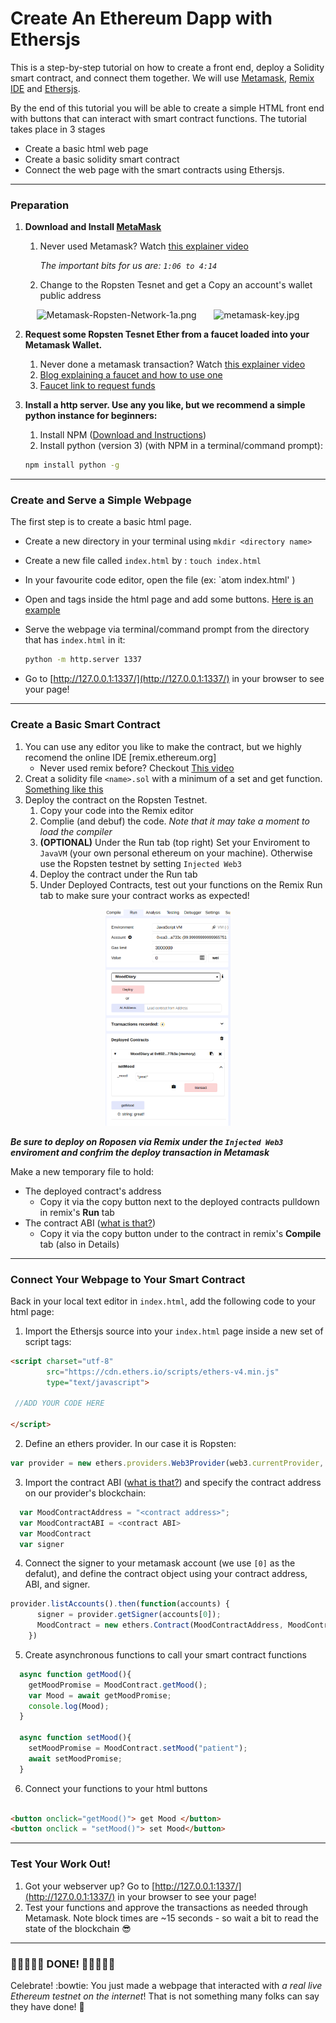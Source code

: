 # Create An Ethereum Dapp with Ethersjs

 This is a step-by-step tutorial on how to create a front end, deploy a Solidity smart contract, and connect them together.
 We will use [Metamask](https://metamask.io), [Remix IDE](https://remix.ethereum.org) and [Ethersjs](https://github.com/ethers-io/ethers.js/). 
 
 By the end of this tutorial you will be able to create a simple HTML front end with buttons that can interact with smart contract functions. The tutorial takes place in 3 stages
 
 - Create a basic html web page
 - Create a basic solidity smart contract
 - Connect the web page with the smart contracts using Ethersjs.  

---

### Preparation
 
1. **Download and Install [MetaMask](https://metamask.io)**
   1. Never used Metamask? Watch [this explainer video](https://youtu.be/wlm4QcA8c4Q?t=66)
   
       *The important bits for us are: `1:06 to 4:14`*
   2. Change to the Ropsten Tesnet and get a Copy an account's wallet public address   
   
<p align="middle">
<img src="https://btcgeek.com/wp-content/uploads/2018/11/Metamask-Ropsten-Network-1a.png" alt="Metamask-Ropsten-Network-1a.png" width="200">  &nbsp;&nbsp;&nbsp;&nbsp;&nbsp;  <img src="https://www.maketecheasier.com/assets/uploads/2018/03/metamask-key.jpg" alt="metamask-key.jpg" width="200">

</p>


2. **Request some Ropsten Tesnet Ether from a faucet loaded into your Metamask Wallet.**
     1. Never done a metamask transaction? Watch [this explainer video](https://youtu.be/wlm4QcA8c4Q?t=66)
     2. [Blog explaining a faucet and how to use one](https://blog.b9lab.com/when-we-first-built-our-faucet-we-deployed-it-on-the-morden-testnet-70bfbf4e317e)
     3. [Faucet link to request funds](https://ipfs.io/ipfs/QmVAwVKys271P5EQyEfVSxm7BJDKWt42A2gHvNmxLjZMps/)
     
     
3. **Install a http server. Use any you like, but we recommend a simple python instance for beginners:**
   1. Install NPM ([Download and Instructions](https://www.npmjs.com/)) 
   2. Install python (version 3) (with NPM in a terminal/command prompt): 
   
    ```bash
    npm install python -g
    ```
 
---

### Create and Serve a Simple Webpage

The first step is to create a basic html page.
  
 - Create a new directory in your terminal using `mkdir <directory name>`
 - Create a new file called `index.html` by : `touch index.html`
 - In your favourite code editor, open the file (ex: `atom index.html' )
 - Open <html> and <body> tags inside the html page and add some buttons. [Here is an example](index.html)
 
 - Serve the webpage via terminal/command prompt from the directory that has `index.html` in it: 
   ```bash
   python -m http.server 1337
   ```
 - Go to [http://127.0.0.1:1337/](http://127.0.0.1:1337/) in your browser to see your page!
 

---

### Create a Basic Smart Contract

1. You can use any editor you like to make the contract, but we highly recomend the online IDE [remix.ethereum.org]
   - Never used remix before? Checkout [This video](https://www.youtube.com/watch?v=pdJttvcAV1c)
2. Creat a solidity file `<name>.sol` with a minimum of a set and get function. [Something like this](mood.sol)
3. Deploy the contract on the Ropsten Testnet.
   1. Copy your code into the Remix editor
   2. Complie (and debuf) the code. _Note that it may take a moment to load the compiler_
   3. **(OPTIONAL)** Under the Run tab (top right) Set your Enviroment to `JavaVM` (your own personal ethereum on your machine). Otherwise use the Ropsten testnet by setting `Injected Web3`
   3. Deploy the contract under the Run tab
   4. Under Deployed Contracts, test out your functions on the Remix Run tab to make sure your contract works as expected!

<p align="middle">
<img src="remix_deploy_and_test.png" alt="remix_deploy_and_test.png" width="200">
</p>

***Be sure to deploy on Roposen via Remix under the `Injected Web3` enviroment and confrim the deploy transaction in Metamask***

Make a new temporary file to hold: 
   - The deployed contract's address
      - Copy it via the copy button next to the deployed contracts pulldown in remix's **Run** tab 
   - The contract ABI ([what is that?](https://solidity.readthedocs.io/en/develop/abi-spec.html)) 
      - Copy it via the copy button under to the contract in remix's **Compile** tab (also in Details) 

---

### Connect Your Webpage to Your Smart Contract

Back in your local text editor in `index.html`, add the following code to your html page:

1. Import the Ethersjs source into your `index.html` page inside a new set of script tags:

```html
<script charset="utf-8"
        src="https://cdn.ethers.io/scripts/ethers-v4.min.js"
        type="text/javascript">
 
 //ADD YOUR CODE HERE
 
</script>
```


2. Define an ethers provider. In our case it is Ropsten:

```javascript
var provider = new ethers.providers.Web3Provider(web3.currentProvider,'ropsten');
```

3. Import the contract ABI ([what is that?](https://solidity.readthedocs.io/en/develop/abi-spec.html)) and specify the contract address on our provider's blockchain:

```javascript
  var MoodContractAddress = "<contract address>";
  var MoodContractABI = <contract ABI>
  var MoodContract
  var signer
```

4. Connect the signer to your metamask account (we use `[0]` as the defalut), and define the contract object using your contract address, ABI, and signer.

```javascript
provider.listAccounts().then(function(accounts) {
      signer = provider.getSigner(accounts[0]);
      MoodContract = new ethers.Contract(MoodContractAddress, MoodContractABI, signer);
    })
```

5. Create asynchronous functions to call your smart contract functions

```javascript
  async function getMood(){
    getMoodPromise = MoodContract.getMood();
    var Mood = await getMoodPromise;
    console.log(Mood);
  }

  async function setMood(){
    setMoodPromise = MoodContract.setMood("patient");
    await setMoodPromise;
  }
```

6. Connect your functions to your html buttons

```html

<button onclick="getMood()"> get Mood </button>
<button onclick = "setMood()"> set Mood</button>
```

---

### Test Your Work Out!

1. Got your webserver up? Go to [http://127.0.0.1:1337/](http://127.0.0.1:1337/) in your browser to see your page! 
2. Test your functions and approve the transactions as needed through Metamask. Note block times are ~15 seconds - so wait a bit to read the state of the blockchain :sunglasses:
 
---

### :tada::confetti_ball::tada::confetti_ball::tada: DONE! :tada::confetti_ball::tada::confetti_ball::tada:
Celebrate! :bowtie: You just made a webpage that interacted with _a real live Ethereum testnet on the internet_! That is not something many folks can say they have done! :rocket:
